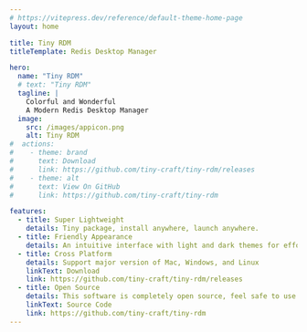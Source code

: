 ```yaml
---
# https://vitepress.dev/reference/default-theme-home-page
layout: home

title: Tiny RDM
titleTemplate: Redis Desktop Manager

hero:
  name: "Tiny RDM"
  # text: "Tiny RDM"
  tagline: |
    Colorful and Wonderful
    A Modern Redis Desktop Manager
  image:
    src: /images/appicon.png
    alt: Tiny RDM
#  actions:
#    - theme: brand
#      text: Download
#      link: https://github.com/tiny-craft/tiny-rdm/releases
#    - theme: alt
#      text: View On GitHub
#      link: https://github.com/tiny-craft/tiny-rdm

features:
  - title: Super Lightweight
    details: Tiny package, install anywhere, launch anywhere.
  - title: Friendly Appearance
    details: An intuitive interface with light and dark themes for effortless data visualization.
  - title: Cross Platform
    details: Support major version of Mac, Windows, and Linux
    linkText: Download
    link: https://github.com/tiny-craft/tiny-rdm/releases
  - title: Open Source
    details: This software is completely open source, feel safe to use and share it.
    linkText: Source Code
    link: https://github.com/tiny-craft/tiny-rdm
---
```


